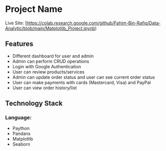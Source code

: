 # Project Name

Live Site: [https://colab.research.google.com/github/Fahim-Bin-Rafiq/Data-Analytic/blob/main/Matplotlib_Project.ipynb)

## Features

- Different dashboard for user and admin
- Admin can perform CRUD operations
- Login with Google Authentication
- User can review products/services
- Admin can update order status and user can see current order status
- User can make payments with cards (Mastercard, Visa) and PayPal
- User can view order history/list

## Technology Stack

### Language:
- Paython
- Pandans
- Matplotlib
- Seaborn
